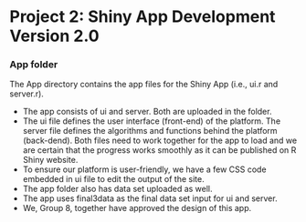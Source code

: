 # Project 2: Shiny App Development Version 2.0
### App folder

The App directory contains the app files for the Shiny App (i.e., ui.r and server.r). 

- The app consists of ui and server. Both are uploaded in the folder.
- The ui file defines the user interface (front-end) of the platform. The server file defines the algorithms and functions behind the platform (back-dend). Both files need to work together for the app to load and we are certain that the progress works smoothly as it can be published on R Shiny website.
- To ensure our platform is user-friendly, we have a few CSS code embedded in ui file to edit the output of the site. 
- The app folder also has data set uploaded as well.
- The app uses final3data as the final data set input for ui and server. 
- We, Group 8, together have approved the design of this app.
